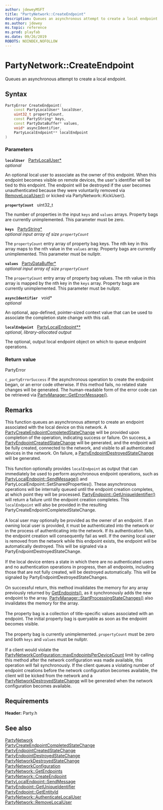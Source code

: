 ```yaml
---
author: jdeweyMSFT
title: "PartyNetwork::CreateEndpoint"
description: Queues an asynchronous attempt to create a local endpoint.
ms.author: jdewey
ms.topic: reference
ms.prod: playfab
ms.date: 09/26/2019
ROBOTS: NOINDEX,NOFOLLOW
---
```


# PartyNetwork::CreateEndpoint  

Queues an asynchronous attempt to create a local endpoint.  

## Syntax  
  
```cpp
PartyError CreateEndpoint(  
    const PartyLocalUser* localUser,  
    uint32_t propertyCount,  
    const PartyString* keys,  
    const PartyDataBuffer* values,  
    void* asyncIdentifier,  
    PartyLocalEndpoint** localEndpoint  
)  
```  
  
### Parameters  
  
**`localUser`** &nbsp; [PartyLocalUser*](../../PartyLocalUser/partylocaluser.md)  
*optional*  
  
An optional local user to associate as the owner of this endpoint. When this endpoint becomes visible on remote devices, the user's identifier will be tied to this endpoint. The endpoint will be destroyed if the user becomes unauthenticated because they were voluntarily removed via [RemoveLocalUser()](partynetwork_removelocaluser.md) or kicked via PartyNetwork::KickUser().  
  
**`propertyCount`** &nbsp; uint32_t  
  
The number of properties in the input `keys` and `values` arrays. Property bags are currently unimplemented. This parameter must be zero.  
  
**`keys`** &nbsp; [PartyString*](../../../typedefs.md)  
*optional input array of size `propertyCount`*  
  
The `propertyCount` entry array of property bag keys. The nth key in this array maps to the nth value in the `values` array. Property bags are currently unimplemented. This parameter must be nullptr.  
  
**`values`** &nbsp; [PartyDataBuffer*](../../../structs/partydatabuffer.md)  
*optional input array of size `propertyCount`*  
  
The `propertyCount` entry array of property bag values. The nth value in this array is mapped by the nth key in the `keys` array. Property bags are currently unimplemented. This parameter must be nullptr.  
  
**`asyncIdentifier`** &nbsp; void*  
*optional*  
  
An optional, app-defined, pointer-sized context value that can be used to associate the completion state change with this call.  
  
**`localEndpoint`** &nbsp; [PartyLocalEndpoint**](../../PartyLocalEndpoint/partylocalendpoint.md)  
*optional, library-allocated output*  
  
The optional, output local endpoint object on which to queue endpoint operations.  
  
  
### Return value  
PartyError
  
```c_partyErrorSuccess``` if the asynchronous operation to create the endpoint began, or an error code otherwise. If this method fails, no related state changes will be generated. The human-readable form of the error code can be retrieved via [PartyManager::GetErrorMessage()](../../PartyManager/methods/partymanager_geterrormessage.md).
  
## Remarks  
  
This function queues an asynchronous attempt to create an endpoint associated with the local device on this network. A [PartyCreateEndpointCompletedStateChange](../../../structs/partycreateendpointcompletedstatechange.md) will be provided upon completion of the operation, indicating success or failure. On success, a [PartyEndpointCreatedStateChange](../../../structs/partyendpointcreatedstatechange.md) will be generated, and the endpoint will be fully created, connected to the network, and visible to all authenticated devices in the network. On failure, a [PartyEndpointDestroyedStateChange](../../../structs/partyendpointdestroyedstatechange.md) will be generated. <br /><br /> This function optionally provides `localEndpoint` as output that can immediately be used to perform asynchronous endpoint operations, such as [PartyLocalEndpoint::SendMessage()](../../PartyLocalEndpoint/methods/partylocalendpoint_sendmessage.md) and PartyLocalEndpoint::SetSharedProperties(). These asynchronous operations will be internally queued until the endpoint creation completes, at which point they will be processed. [PartyEndpoint::GetUniqueIdentifier()](../../PartyEndpoint/methods/partyendpoint_getuniqueidentifier.md) will return a failure until the endpoint creation completes. This `localEndpoint` will also be provided in the resulting PartyCreateEndpointCompletedStateChange.   <br /><br /> A local user may optionally be provided as the owner of an endpoint. If an owning local user is provided, it must be authenticated into the network or in the process of authenticating into the network. If its authentication fails, the endpoint creation will consequently fail as well. If the owning local user is removed from the network while this endpoint exists, the endpoint will be automatically destroyed. This will be signaled via a PartyEndpointDestroyedStateChange.   <br /><br /> If the local device enters a state in which there are no authenticated users and no authentication operations in progress, then all endpoints, including those that are not fully created, will be destroyed automatically. This will be signaled by PartyEndpointDestroyedStateChanges.   <br /><br /> On successful return, this method invalidates the memory for any array previously returned by [GetEndpoints()](partynetwork_getendpoints.md), as it synchronously adds the new endpoint to the array. [PartyManager::StartProcessingStateChanges()](../../PartyManager/methods/partymanager_startprocessingstatechanges.md) also invalidates the memory for the array.   <br /><br /> The property bag is a collection of title-specific values associated with an endpoint. The initial property bag is queryable as soon as the endpoint becomes visible.   <br /><br /> The property bag is currently unimplemented. `propertyCount` must be zero and both `keys` and `values` must be nullptr.   <br /><br /> If a client would violate the [PartyNetworkConfiguration::maxEndpointsPerDeviceCount](../../../structs/partynetworkconfiguration.md) limit by calling this method after the network configuration was made available, this operation will fail synchronously. If the client queues a violating number of endpoint creations before the network configuration becomes available, the client will be kicked from the network and a [PartyNetworkDestroyedStateChange](../../../structs/partynetworkdestroyedstatechange.md) will be generated when the network configuration becomes available.
  
## Requirements  
  
**Header:** Party.h
  
## See also  
[PartyNetwork](../partynetwork.md)  
[PartyCreateEndpointCompletedStateChange](../../../structs/partycreateendpointcompletedstatechange.md)  
[PartyEndpointCreatedStateChange](../../../structs/partyendpointcreatedstatechange.md)  
[PartyEndpointDestroyedStateChange](../../../structs/partyendpointdestroyedstatechange.md)  
[PartyNetworkDestroyedStateChange](../../../structs/partynetworkdestroyedstatechange.md)  
[PartyNetworkConfiguration](../../../structs/partynetworkconfiguration.md)  
[PartyNetwork::GetEndpoints](partynetwork_getendpoints.md)  
[PartyNetwork::CreateEndpoint](partynetwork_createendpoint.md)  
[PartyLocalEndpoint::SendMessage](../../PartyLocalEndpoint/methods/partylocalendpoint_sendmessage.md)  
[PartyEndpoint::GetUniqueIdentifier](../../PartyEndpoint/methods/partyendpoint_getuniqueidentifier.md)  
[PartyEndpoint::GetEntityId](../../PartyEndpoint/methods/partyendpoint_getentityid.md)  
[PartyNetwork::AuthenticateLocalUser](partynetwork_authenticatelocaluser.md)  
[PartyNetwork::RemoveLocalUser](partynetwork_removelocaluser.md)
  
  
